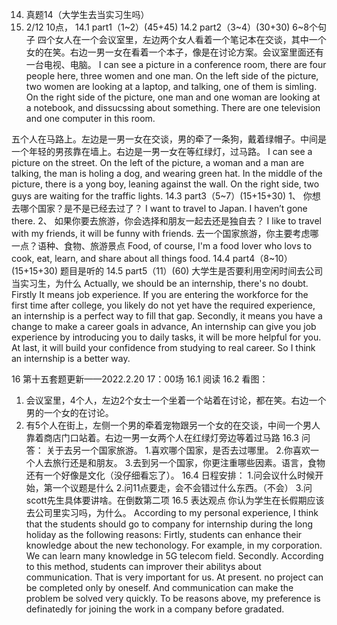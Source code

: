 
14.	真题14（大学生去当实习生吗）
2022. 2/12 10点，
14.1	part1（1~2）(45+45)
14.2	part2（3~4）(30+30) 6~8个句子
四个女人在一个会议室里，左边两个女人看着一个笔记本在交谈，其中一个女的在笑。右边一男一女在看着一个本子，像是在讨论方案。会议室里面还有一台电视、电脑。
I can see a picture in a conference room, there are four people here, three women and one man.
On the left side of the picture, two women are looking at a laptop, and talking, one of them is simling.
On the right side of the picture, one man and one woman are looking at a notebook, and dissucssing about something.
There are one television and one computer in this room.

五个人在马路上。左边是一男一女在交谈，男的牵了一条狗，戴着绿帽子。中间是一个年轻的男孩靠在墙上。右边是一男一女在等红绿灯，过马路。
I can see a picture on the street.
On the left of the picture, a woman and a man are talking, the man is holing a dog, and wearing green hat.
In the middle of the picture, there is a yong boy, leaning against the wall.
On the right side, two guys are waiting for the traffic lights.
14.3	part3（5~7）(15+15+30)
1、	你想去哪个国家？是不是已经去过了？
I want to travel to Japan. I haven’t gone there.
2、	如果你要去旅游，你会选择和朋友一起去还是独自去？
I like to travel with my friends, it will be funny with friends.
去一个国家旅游，你主要考虑哪一点？语种、食物、旅游景点
Food, of course, I'm a food lover  who lovs to cook, eat, learn, and share about all things food.
14.4	part4（8~10）(15+15+30) 题目是听的
14.5	part5（11）(60)
大学生是否要利用空闲时间去公司当实习生，为什么
Actually, we should be an internship, there's no doubt.
Firstly It means job experience. If you are entering the workforce for the first time after college, you likely do not yet have the required experience, an internship is a perfect way to fill that gap.
Secondly, it means you have a change to make a career goals in advance, An internship can give you job experience by introducing you to daily tasks, it will be more helpful for you.
At last, it will build your confidence from studying to real career.
So I think an internship is a better way.




16	第十五套题更新——2022.2.20 17：00场
16.1	阅读
16.2	看图：
1. 会议室里，4个人，左边2个女士一个坐着一个站着在讨论，都在笑。右边一个男的一个女的在讨论。
2. 有5个人在街上，左侧一个男的牵着宠物跟另一个女的在交谈，中间一个男人靠着商店门口站着。右边一男一女两个人在红绿灯旁边等着过马路
16.3	问答：
关于去另一个国家旅游。
1.喜欢哪个国家，是否去过哪里。
2.你喜欢一个人去旅行还是和朋友。
3.去到另一个国家，你更注重哪些因素。语言，食物还有一个好像是文化（没仔细看忘了）。
16.4	日程安排：
1.问会议什么时候开始，第一个议题是什么
2.问11点要走，会不会错过什么东西。（不会）
3.问scott先生具体要讲啥。在倒数第二项
16.5	表达观点
你认为学生在长假期应该去公司里实习吗，为什么。
According to my personal experience, I think that the students should go to company for internship during the long holiday as the following reasons:
Firtly, students can enhance their knowledge about the new techonology. For example, in my corporation. We can learn many knowledge in 5G telecom field.
Secondly. According to this method, students can improver their abilitys about communication. That is very important for us. At present. no project can be completed only by oneself. And communication can make the problem be solved very quickly.
To be reasons above, my preference is definatedly for joining the work in a company before gradated.
